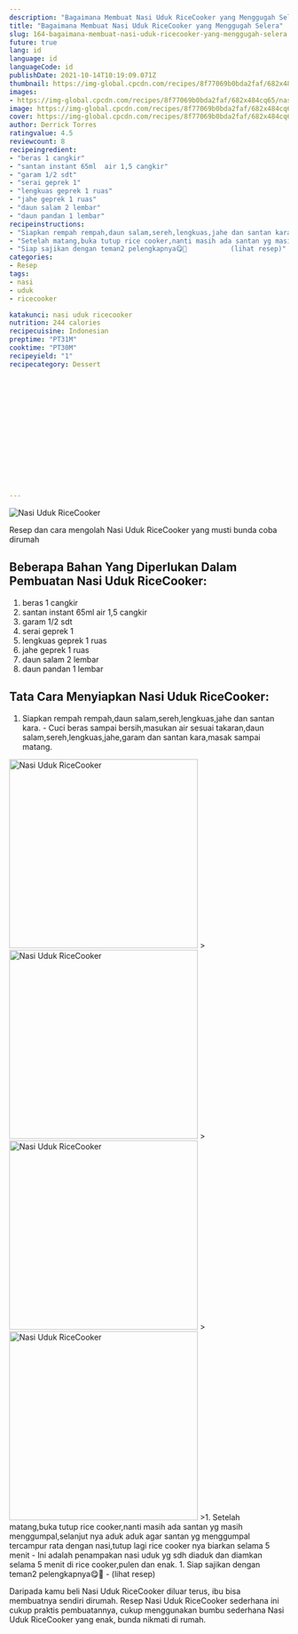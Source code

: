 ```yaml
---
description: "Bagaimana Membuat Nasi Uduk RiceCooker yang Menggugah Selera"
title: "Bagaimana Membuat Nasi Uduk RiceCooker yang Menggugah Selera"
slug: 164-bagaimana-membuat-nasi-uduk-ricecooker-yang-menggugah-selera
future: true
lang: id
language: id
languageCode: id
publishDate: 2021-10-14T10:19:09.071Z 
thumbnail: https://img-global.cpcdn.com/recipes/8f77069b0bda2faf/682x484cq65/nasi-uduk-ricecooker-foto-resep-utama.png
images:
- https://img-global.cpcdn.com/recipes/8f77069b0bda2faf/682x484cq65/nasi-uduk-ricecooker-foto-resep-utama.png
image: https://img-global.cpcdn.com/recipes/8f77069b0bda2faf/682x484cq65/nasi-uduk-ricecooker-foto-resep-utama.png
cover: https://img-global.cpcdn.com/recipes/8f77069b0bda2faf/682x484cq65/nasi-uduk-ricecooker-foto-resep-utama.png
author: Derrick Torres
ratingvalue: 4.5
reviewcount: 8
recipeingredient:
- "beras 1 cangkir"
- "santan instant 65ml  air 1,5 cangkir"
- "garam 1/2 sdt"
- "serai geprek 1"
- "lengkuas geprek 1 ruas"
- "jahe geprek 1 ruas"
- "daun salam 2 lembar"
- "daun pandan 1 lembar"
recipeinstructions:
- "Siapkan rempah rempah,daun salam,sereh,lengkuas,jahe dan santan kara. Cuci beras sampai bersih,masukan air sesuai takaran,daun salam,sereh,lengkuas,jahe,garam dan santan kara,masak sampai matang."
- "Setelah matang,buka tutup rice cooker,nanti masih ada santan yg masih menggumpal,selanjut nya aduk aduk agar santan yg menggumpal tercampur rata dengan nasi,tutup lagi rice cooker nya biarkan selama 5 menit Ini adalah penampakan nasi uduk yg sdh diaduk dan diamkan selama 5 menit di rice cooker,pulen dan enak."
- "Siap sajikan dengan teman2 pelengkapnya😋🙏           (lihat resep)"
categories:
- Resep
tags:
- nasi
- uduk
- ricecooker

katakunci: nasi uduk ricecooker 
nutrition: 244 calories
recipecuisine: Indonesian
preptime: "PT31M"
cooktime: "PT30M"
recipeyield: "1"
recipecategory: Dessert


     
    
    
    
    
    
    
    
    
    
    
      
    
---
```



![Nasi Uduk RiceCooker](https://img-global.cpcdn.com/recipes/8f77069b0bda2faf/682x484cq65/nasi-uduk-ricecooker-foto-resep-utama.png)

Resep dan cara mengolah  Nasi Uduk RiceCooker yang musti bunda coba dirumah

<!--inarticleads1-->

## Beberapa Bahan Yang Diperlukan Dalam Pembuatan Nasi Uduk RiceCooker:

1. beras 1 cangkir
1. santan instant 65ml  air 1,5 cangkir
1. garam 1/2 sdt
1. serai geprek 1
1. lengkuas geprek 1 ruas
1. jahe geprek 1 ruas
1. daun salam 2 lembar
1. daun pandan 1 lembar



<!--inarticleads2-->

## Tata Cara Menyiapkan Nasi Uduk RiceCooker:

1. Siapkan rempah rempah,daun salam,sereh,lengkuas,jahe dan santan kara. - Cuci beras sampai bersih,masukan air sesuai takaran,daun salam,sereh,lengkuas,jahe,garam dan santan kara,masak sampai matang.
<img class="lazyload" data-src="https://img-global.cpcdn.com/steps/572676c9e61da24c/160x128cq70/nasi-uduk-ricecooker-langkah-memasak-1-foto.png" alt="Nasi Uduk RiceCooker" width="340" height="340">
><img class="lazyload" data-src="//assets-global.cpcdn.com/assets/icons/button_play-2c75c40dde080a61004c1f40b05d8f140eaff45d7e9e6481dc71c63d2e7c4909.png" alt="Nasi Uduk RiceCooker" width="340" height="340">
><img class="lazyload" data-src="https://img-global.cpcdn.com/steps/4c702a205b725f92/160x128cq70/nasi-uduk-ricecooker-langkah-memasak-1-foto.png" alt="Nasi Uduk RiceCooker" width="340" height="340">
><img class="lazyload" data-src="https://img-global.cpcdn.com/steps/01481540c11f46fe/160x128cq70/nasi-uduk-ricecooker-langkah-memasak-1-foto.png" alt="Nasi Uduk RiceCooker" width="340" height="340">
>1. Setelah matang,buka tutup rice cooker,nanti masih ada santan yg masih menggumpal,selanjut nya aduk aduk agar santan yg menggumpal tercampur rata dengan nasi,tutup lagi rice cooker nya biarkan selama 5 menit - Ini adalah penampakan nasi uduk yg sdh diaduk dan diamkan selama 5 menit di rice cooker,pulen dan enak.
1. Siap sajikan dengan teman2 pelengkapnya😋🙏 -           (lihat resep)




Daripada kamu beli  Nasi Uduk RiceCooker  diluar terus, ibu  bisa membuatnya sendiri dirumah. Resep  Nasi Uduk RiceCooker  sederhana ini cukup praktis pembuatannya, cukup menggunakan bumbu sederhana  Nasi Uduk RiceCooker  yang enak, bunda nikmati di rumah.
